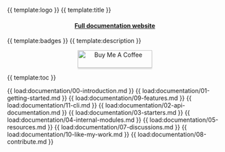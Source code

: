 {{ template:logo }}
{{ template:title }}

<h4 align="center">
    <a href="https://adrien2p.github.io/medusa-extender/#/" alt="Full documentation">Full documentation website</a>
</h4>

{{ template:badges }}
{{ template:description }}

<p align="center">
    <a href="https://www.buymeacoffee.com/adriendeperetti" target="_blank"><img src="https://www.buymeacoffee.com/assets/img/custom_images/orange_img.png" alt="Buy Me A Coffee" style="height: 41px !important;width: 174px !important;box-shadow: 0px 3px 2px 0px rgba(190, 190, 190, 0.5) !important;-webkit-box-shadow: 0px 3px 2px 0px rgba(190, 190, 190, 0.5) !important;" ></a>
</p>

{{ template:toc }}

{{ load:documentation/00-introduction.md }}
{{ load:documentation/01-getting-started.md }}
{{ load:documentation/09-features.md }}
{{ load:documentation/11-cli.md }}
{{ load:documentation/02-api-documentation.md }}
{{ load:documentation/03-starters.md }}
{{ load:documentation/04-internal-modules.md }}
{{ load:documentation/05-resources.md }}
{{ load:documentation/07-discussions.md }}
{{ load:documentation/10-like-my-work.md }}
{{ load:documentation/08-contribute.md }}

